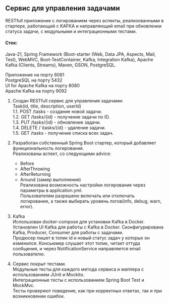 ## Сервис для управления задачами  

RESTfull приложение с логированием через аспекты, реализованными в стартере, 
работающий с KAFKA и направляющий email при обновлении статуса задачи, с модульными и интеграционными тестами.  

#### Стек:  
Java-21, Spring Framework (Boot-starter (Web, Data JPA, Aspects, Mail, Test), WebMVC, Boot-TestContainer,
Kafka, Integration Kafka), Apache Kafka (Clients, Streams), Maven, GSON, PostgreSQL.  

Приложение на порту 8081  
PostgreSQL на порту 5432  
UI for Apache Kafka на порту 8080  
Apache Kafka на порту 9092  

1. Создан RESTfull сервис для управления задачами:  
   Task(id, title, description, userId)  
   1.1. POST /tasks - создание новой задачи.  
   1.2. GET /tasks/{id} - получение задачи по ID.  
   1.3. PUT /tasks/{id} - обновление задачи.  
   1.4. DELETE / \tasks/{id} - удаление задачи.  
   1.5. GET /tasks - получение списка всех задач.
  
2. Разработан собственный Spring Boot стартер, который добавляет функциональность логирования.  
   Реализованы аспект, со следующими advice:  
   * Before  
   * AfterThrowing  
   * AfterReturning  
   * Around (замер выполнения)  
   Реализована возможность настройки логирования через параметры в application.yml.  
   Пользователям разрешено включать или отключать логирование, а также выбирать уровень логов(info, debug, warn, error).  
     
3. Kafka  
   Использован docker-compose для установки Kafka в Docker.  
   Установлен UI Kafka для работы с Kafka в Docker.
   Сконфигурирована Kafka, Producer, Consumer для работы с задачами.  
   Продюсер пишет в топик id и новый статус задач у которых он изменился. 
   Консьюмер слушает этот топик, читает оттуда сообщения, и через NotificationService направляется email пользователю.  

4. Сервис покрыт тестами.  
   Модульные тесты для каждого метода сервиса и маппера с использованием JUnit и Mockito.  
   Интеграционные тесты с использованием Spring Boot Test и MockMvc.  
   Тесты проверяют поведение, как при корректных ответах, так и при возникновении ошибок.
